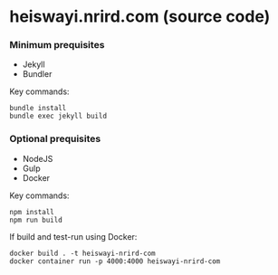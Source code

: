 # heiswayi.nrird.com (source code)

### Minimum prequisites

- Jekyll
- Bundler

Key commands:
```
bundle install
bundle exec jekyll build
```

### Optional prequisites

- NodeJS
- Gulp
- Docker

Key commands:
```
npm install
npm run build
```

If build and test-run using Docker:
```
docker build . -t heiswayi-nrird-com
docker container run -p 4000:4000 heiswayi-nrird-com
```
